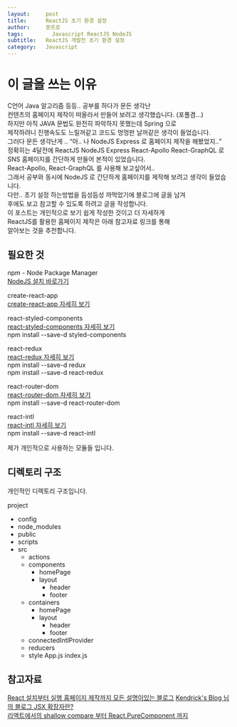 ```yaml
---
layout:     post
title:      ReactJS 초기 환경 설정
author:     쭌프로
tags: 		  Javascript ReactJS NodeJS
subtitle:   ReactJS 개발전 초기 환경 설정
category:   Javascript
---
```

<!-- Start Writing Below in Markdown -->

# 이 글을 쓰는 이유

<p>
  C언어 Java 알고리즘 등등.. 공부를 하다가 문든 생각난 </br>
  컨텐츠의 홈페이지 제작이 떠올라서 만들어 보려고 생각했습니다. (포폴겸...) </br>
  하지만 아직 JAVA 문법도 완전히 파악하지 못했는데 Spring 으로 </br>
  제작하려니 진행속도도 느릴꺼같고 코드도 멍멍판 날꺼같은 생각이 들었습니다. </br>
  그러다 문든 생각난게 .. <q>아.. 나 NodeJS Express 로 홈페이지 제작을 해봤었지..</q> </br>
  정확히는 4달전에 ReactJS NodeJS Express React-Apollo React-GraphQL 로  </br>
  SNS 홈페이지를 간단하게 만들어 본적이 있었습니다. </br>
  React-Apollo, React-GraphQL 를 사용해 보고싶어서..  </br>
  그래서 공부와 동시에 NodeJS 로 간단하게 홈페이지를 제작해 보려고 생각이 들었습니다. </br>
  다만.. 초기 설정 하는방법을 듬성듬성 까먹었기에 블로그에 글을 남겨 </br>
  후에도 보고 참고할 수 있도록 하려고 글을 작성합니다. </br>
  이 포스트는 개인적으로 보기 쉽게 작성한 것이고 더 자세하게 </br>
  ReactJS를 활용한 홈페이지 제작은 아래 참고자료 링크를 통해 </br>
  알아보는 것을 추천합니다.
</p>

## 필요한 것

npm - Node Package Manager </br>
<a href="https://nodejs.org/ko/">NodeJS 설치 바로가기</a>

create-react-app </br>
<a href="https://github.com/facebook/create-react-app">create-react-app 자세히 보기</a>

react-styled-components </br>
<a href="https://www.styled-components.com/">react-styled-components 자세히 보기</a> </br>
npm install --save-d styled-components

react-redux </br>
<a href="https://redux.js.org/basics/usage-with-react">react-redux 자세히 보기</a> </br>
npm install --save-d redux </br>
npm install --save-d react-redux

react-router-dom </br>
<a href="https://reacttraining.com/react-router/web/guides/quick-start">react-router-dom 자세히 보기</a> </br>
npm install --save-d react-router-dom

react-intl </br>
<a href="https://www.npmjs.com/package/react-intl">react-intl 자세히 보기</a> </br>
npm install --save-d react-intl

제가 개인적으로 사용하는 모듈들 입니다.

## 디렉토리 구조

개인적인 디렉토리 구조입니다.

project
  - config
  - node_modules
  - public
  - scripts
  - src
    - actions
    - components
      - homePage
      - layout
        - header
        - footer
    - containers
      - homePage
      - layout
        - header
        - footer
    - connectedIntlProvider
    - reducers
    - style
      App.js
      index.js
     
## 참고자료

<a href="https://velopert.com/reactjs-tutorials">React 설치부터 실행 홈페이지 제작까지 모든 설명이있는 블로그</a>
<a href="https://blog.sonim1.com/175">Kendrick's Blog 님의 블로그 JSX 확장자란?</a> <br/>
<a href="https://ideveloper2.tistory.com/159">리액트에서의 shallow compare 부터 React.PureComponent 까지</a>
